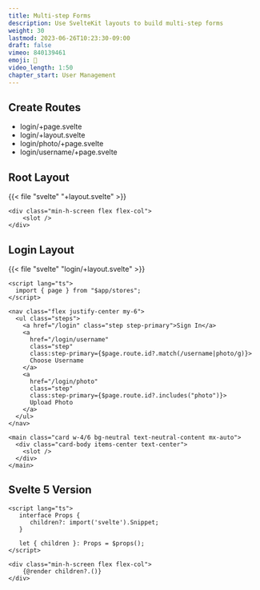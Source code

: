 ```yaml
---
title: Multi-step Forms
description: Use SvelteKit layouts to build multi-step forms
weight: 30
lastmod: 2023-06-26T10:23:30-09:00
draft: false
vimeo: 840139461
emoji: 👤
video_length: 1:50
chapter_start: User Management
---
```


## Create Routes

- login/+page.svelte
- login/+layout.svelte
- login/photo/+page.svelte
- login/username/+page.svelte

## Root Layout

{{< file "svelte" "+layout.svelte" >}}
```svelte
<div class="min-h-screen flex flex-col">
    <slot />
</div>
```

## Login Layout

{{< file "svelte" "login/+layout.svelte" >}}
```svelte
<script lang="ts">
  import { page } from "$app/stores";
</script>

<nav class="flex justify-center my-6">
  <ul class="steps">
    <a href="/login" class="step step-primary">Sign In</a>
    <a
      href="/login/username"
      class="step"
      class:step-primary={$page.route.id?.match(/username|photo/g)}>
      Choose Username
    </a>
    <a
      href="/login/photo"
      class="step"
      class:step-primary={$page.route.id?.includes("photo")}>
      Upload Photo
    </a>
  </ul>
</nav>

<main class="card w-4/6 bg-neutral text-neutral-content mx-auto">
  <div class="card-body items-center text-center">
    <slot />
  </div>
</main>
```

## Svelte 5 Version

```svelte
<script lang="ts">
   interface Props {
      children?: import('svelte').Snippet;
   }

   let { children }: Props = $props();
</script>

<div class="min-h-screen flex flex-col">
    {@render children?.()}
</div>
```

